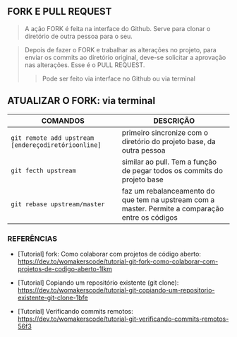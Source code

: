 ## FORK E PULL REQUEST
> A ação FORK é feita na interface do Github. Serve para clonar o diretório de outra pessoa para o seu.

> Depois de fazer o FORK e trabalhar as alterações no projeto, para enviar os commits ao diretório original, deve-se solicitar a aprovação nas alterações. Esse é o PULL REQUEST.
>> Pode ser feito via interface no Github ou via terminal

## ATUALIZAR O FORK: via terminal
| COMANDOS | DESCRIÇÃO |
|--|--|
| `git remote add upstream [endereçodiretórioonline]` | primeiro sincronize com o diretório do projeto base, da outra pessoa |
| `git fecth upstream` | similar ao pull. Tem a função de pegar todos os commits do projeto base |
| `git rebase upstream/master` | faz um rebalanceamento do que tem na upstream com a master. Permite a comparação entre os códigos |

### REFERÊNCIAS

- [Tutorial] fork: Como colaborar com projetos de código aberto: https://dev.to/womakerscode/tutorial-git-fork-como-colaborar-com-projetos-de-codigo-aberto-1lkm

- [Tutorial] Copiando um repositório existente (git clone): https://dev.to/womakerscode/tutorial-git-copiando-um-repositorio-existente-git-clone-1bfe

- [Tutorial] Verificando commits remotos: https://dev.to/womakerscode/tutorial-git-verificando-commits-remotos-56f3

